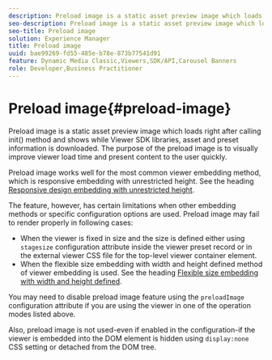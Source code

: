 ```yaml
---
description: Preload image is a static asset preview image which loads right after calling init() method and shows while Viewer SDK libraries, asset and preset information is downloaded. The purpose of the preload image is to visually improve viewer load time and present content to the user quickly.
seo-description: Preload image is a static asset preview image which loads right after calling init() method and shows while Viewer SDK libraries, asset and preset information is downloaded. The purpose of the preload image is to visually improve viewer load time and present content to the user quickly.
seo-title: Preload image
solution: Experience Manager
title: Preload image
uuid: bae99269-fd55-485e-b78e-873b77541d91
feature: Dynamic Media Classic,Viewers,SDK/API,Carousel Banners
role: Developer,Business Practitioner
---
```


# Preload image{#preload-image}

Preload image is a static asset preview image which loads right after calling init() method and shows while Viewer SDK libraries, asset and preset information is downloaded. The purpose of the preload image is to visually improve viewer load time and present content to the user quickly.

Preload image works well for the most common viewer embedding method, which is responsive embedding with unrestricted height. See the heading [Responsive design embedding with unrestricted height](../../c-html5-aem-asset-viewers/c-html5-aem-carousel/c-html5-aem-carousel.md#concept-b44f1df3c1c64d4e8b5565e7736bf95e).

The feature, however, has certain limitations when other embedding methods or specific configuration options are used. Preload image may fail to render properly in following cases:

* When the viewer is fixed in size and the size is defined either using `stagesize` configuration attribute inside the viewer preset record or in the external viewer CSS file for the top-level viewer container element. 
* When the flexible size embedding with width and height defined method of viewer embedding is used. See the heading [Flexible size embedding with width and height defined](../../c-html5-aem-asset-viewers/c-html5-aem-interactive-images/c-html5-aem-interactive-images.md#section-6bb5d3c502544ad18a58eafe12a13435).

You may need to disable preload image feature using the `preloadImage` configuration attribute if you are using the viewer in one of the operation modes listed above.

Also, preload image is not used-even if enabled in the configuration-if the viewer is embedded into the DOM element is hidden using `display:none` CSS setting or detached from the DOM tree. 
